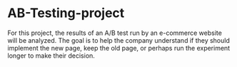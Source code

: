 # AB-Testing-project
For this project, the results of an A/B test run by an e-commerce website will be analyzed. The goal is to help the company understand if they should implement the new page, keep the old page, or perhaps run the experiment longer to make their decision.
